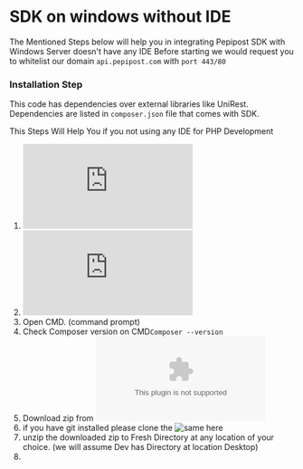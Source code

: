 # SDK on windows without IDE

The Mentioned Steps below will help you in integrating Pepipost SDK with Windows Server doesn't have any IDE
Before starting we would request you to whitelist our domain ```api.pepipost.com``` with ```port 443/80```  

### Installation Step 

This code has dependencies over external libraries like UniRest.
Dependencies are listed in ```composer.json``` file that comes with SDK.

This Steps Will Help You if you not using any IDE for PHP Development 

1. ![Install Xampp](https://www.apachefriends.org/download.html)
2. ![Install composer](https://getcomposer.org/doc/00-intro.md#installation-windows)
3.  Open CMD. (command prompt)
4.  Check Composer version on CMD```Composer --version``` 
5.  Download zip from ![Pepipost Repository](https://github.com/pepipost/pepipost-sdk-php/archive/master.zip)
6.  if you have git installed please clone the ![same here](https://github.com/pepipost/pepipost-sdk-php.git)
7.  unzip the downloaded zip to Fresh Directory at any location of your choice. (we will assume Dev has Directory at location Desktop)
8.  

